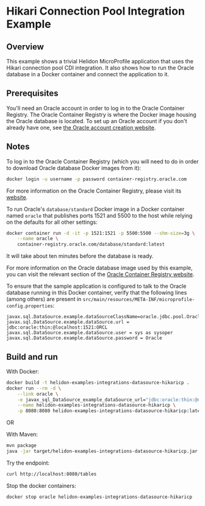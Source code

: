 # Hikari Connection Pool Integration Example

## Overview

This example shows a trivial Helidon MicroProfile application that
uses the Hikari connection pool CDI integration.  It also shows how to
run the Oracle database in a Docker container and connect the
application to it.

## Prerequisites

You'll need an Oracle account in order to log in to the Oracle
Container Registry.  The Oracle Container Registry is where the Docker
image housing the Oracle database is located.  To set up an Oracle
account if you don't already have one, see
[the Oracle account creation website](https://profile.oracle.com/myprofile/account/create-account.jspx).

## Notes

To log in to the Oracle Container Registry (which you will need to do
in order to download Oracle database Docker images from it):

```bash
docker login -u username -p password container-registry.oracle.com
```

For more information on the Oracle Container Registry, please visit
its [website](https://container-registry.oracle.com/).

To run Oracle's `database/standard` Docker image in a Docker container
named `oracle` that publishes ports 1521 and 5500 to
the host while relying on the defaults for all other settings:

```bash
docker container run -d -it -p 1521:1521 -p 5500:5500 --shm-size=3g \
    --name oracle \
    container-registry.oracle.com/database/standard:latest
```

It will take about ten minutes before the database is ready.

For more information on the Oracle database image used by this
example, you can visit the relevant section of the
 [Oracle Container Registry website](https://container-registry.oracle.com/).

To ensure that the sample application is configured to talk to the
Oracle database running in this Docker container, verify that the
following lines (among others) are present in
`src/main/resources/META-INF/microprofile-config.properties`:

```properties
javax.sql.DataSource.example.dataSourceClassName=oracle.jdbc.pool.OracleDataSource
javax.sql.DataSource.example.dataSource.url = jdbc:oracle:thin:@localhost:1521:ORCL
javax.sql.DataSource.example.dataSource.user = sys as sysoper
javax.sql.DataSource.example.dataSource.password = Oracle
```

## Build and run

With Docker:
```bash
docker build -t helidon-examples-integrations-datasource-hikaricp .
docker run --rm -d \
    --link oracle \
    -e javax_sql_DataSource_example_dataSource_url="jdbc:oracle:thin:@oracle:1521:ORCL" \
    --name helidon-examples-integrations-datasource-hikaricp \
    -p 8080:8080 helidon-examples-integrations-datasource-hikaricp:latest
```
OR

With Maven:
```bash
mvn package
java -jar target/helidon-examples-integrations-datasource-hikaricp.jar
```

Try the endpoint:
```bash
curl http://localhost:8080/tables
```

Stop the docker containers:
```bash
docker stop oracle helidon-examples-integrations-datasource-hikaricp
```
